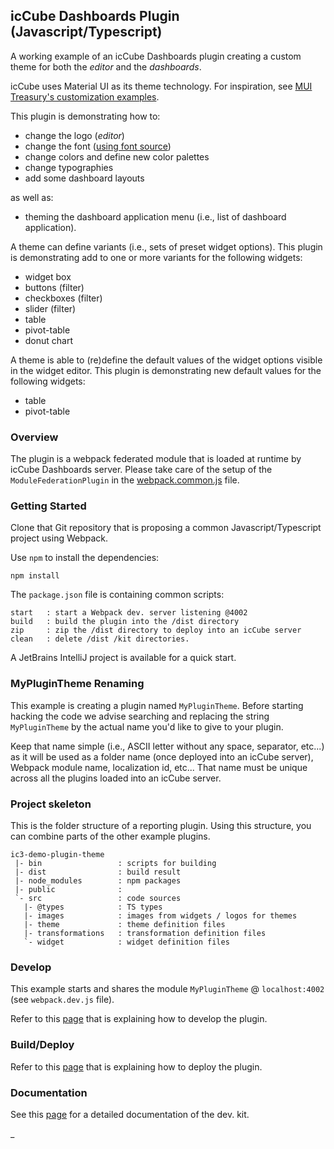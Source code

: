 ## icCube Dashboards Plugin (Javascript/Typescript)

A working example of an icCube Dashboards plugin creating a custom theme for both the
_editor_ and the _dashboards_.

icCube uses Material UI as its theme technology. For inspiration, see [MUI Treasury's customization examples](https://mui-treasury.com/styles/switch/).

This plugin is demonstrating how to:

- change the logo (_editor_)
- change the font ([using font source](https://fontsource.org/))
- change colors and define new color palettes
- change typographies
- add some dashboard layouts

as well as:

- theming the dashboard application menu (i.e., list of dashboard application).

A theme can define variants (i.e., sets of preset widget options). This plugin is demonstrating add to one or more
variants for the following widgets:

- widget box
- buttons (filter)
- checkboxes (filter)
- slider (filter)
- table
- pivot-table
- donut chart

A theme is able to (re)define the default values of the widget options visible in the widget editor. This plugin is
demonstrating new default values for the following widgets:

- table
- pivot-table

### Overview

The plugin is a webpack federated module that is loaded at runtime by icCube Dashboards server. Please take care of the
setup of the `ModuleFederationPlugin` in the [webpack.common.js](./webpack.common.js) file.

### Getting Started

Clone that Git repository that is proposing a common Javascript/Typescript project using Webpack.

Use `npm` to install the dependencies:

    npm install

The `package.json` file is containing common scripts:

    start   : start a Webpack dev. server listening @4002 
    build   : build the plugin into the /dist directory
    zip     : zip the /dist directory to deploy into an icCube server
    clean   : delete /dist /kit directories.

A JetBrains IntelliJ project is available for a quick start.

### MyPluginTheme Renaming

This example is creating a plugin named `MyPluginTheme`. Before starting hacking the code we advise searching and
replacing the string `MyPluginTheme` by the actual name you'd like to give to your plugin.

Keep that name simple (i.e., ASCII letter without any space, separator, etc...) as it will be used as a folder name
(once deployed into an icCube server), Webpack module name, localization id, etc... That name must be unique across all
the plugins loaded into an icCube server.

### Project skeleton

This is the folder structure of a reporting plugin. Using this structure, you can combine parts of the other example plugins.

```
ic3-demo-plugin-theme
 |- bin                 : scripts for building
 |- dist                : build result
 |- node_modules        : npm packages
 |- public              : 
 `- src                 : code sources
   |- @types            : TS types
   |- images            : images from widgets / logos for themes
   |- theme             : theme definition files
   |- transformations   : transformation definition files
   `- widget            : widget definition files
```

### Develop

This example starts and shares the module `MyPluginTheme` @ `localhost:4002` (see `webpack.dev.js` file).

Refer to this [page](https://github.com/ic3-software/ic3-reporting-api/blob/main/doc/Develop.md)
that is explaining how to develop the plugin.

### Build/Deploy

Refer to this [page](https://github.com/ic3-software/ic3-reporting-api/blob/main/doc/Deploy.md)
that is explaining how to deploy the plugin.

### Documentation

See this [page](https://github.com/ic3-software/ic3-reporting-api/blob/main/doc/Overview.md)
for a detailed documentation of the dev. kit.

_
